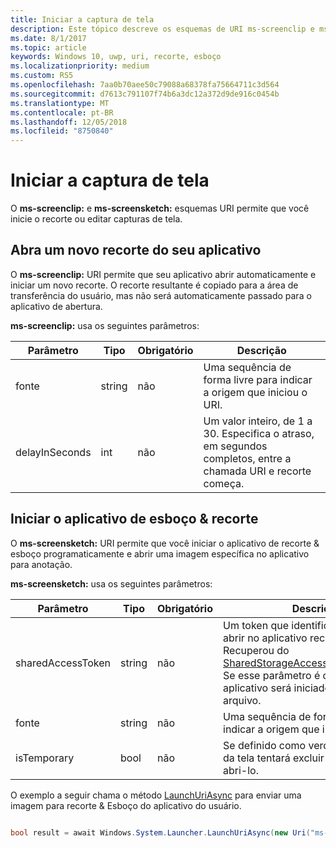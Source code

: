 ```yaml
---
title: Iniciar a captura de tela
description: Este tópico descreve os esquemas de URI ms-screenclip e ms-screensketch. Seu aplicativo pode usar esses esquemas de URI para iniciar o aplicativo de recorte & esboço ou abrir um novo recorte.
ms.date: 8/1/2017
ms.topic: article
keywords: Windows 10, uwp, uri, recorte, esboço
ms.localizationpriority: medium
ms.custom: RS5
ms.openlocfilehash: 7aa0b70aee50c79088a68378fa75664711c3d564
ms.sourcegitcommit: d7613c791107f74b6a3dc12a372d9de916c0454b
ms.translationtype: MT
ms.contentlocale: pt-BR
ms.lasthandoff: 12/05/2018
ms.locfileid: "8750840"
---
```

# <a name="launch-screen-snipping"></a>Iniciar a captura de tela

O **ms-screenclip:** e **ms-screensketch:** esquemas URI permite que você inicie o recorte ou editar capturas de tela.

## <a name="open-a-new-snip-from-your-app"></a>Abra um novo recorte do seu aplicativo

O **ms-screenclip:** URI permite que seu aplicativo abrir automaticamente e iniciar um novo recorte. O recorte resultante é copiado para a área de transferência do usuário, mas não será automaticamente passado para o aplicativo de abertura.

**ms-screenclip:** usa os seguintes parâmetros:

| Parâmetro | Tipo | Obrigatório | Descrição |
| --- | --- | --- | --- |
| fonte | string | não | Uma sequência de forma livre para indicar a origem que iniciou o URI. |
| delayInSeconds | int | não | Um valor inteiro, de 1 a 30. Especifica o atraso, em segundos completos, entre a chamada URI e recorte começa. |

## <a name="launching-the-snip--sketch-app"></a>Iniciar o aplicativo de esboço & recorte

O **ms-screensketch:** URI permite que você iniciar o aplicativo de recorte & esboço programaticamente e abrir uma imagem específica no aplicativo para anotação.

**ms-screensketch:** usa os seguintes parâmetros:

| Parâmetro | Tipo | Obrigatório | Descrição |
| --- | --- | --- | --- |
| sharedAccessToken | string | não | Um token que identifica o arquivo para abrir no aplicativo recorte & esboço. Recuperou do [SharedStorageAccessManager.AddFile](https://docs.microsoft.com/uwp/api/windows.applicationmodel.datatransfer.sharedstorageaccessmanager.addfile). Se esse parâmetro é omitido, o aplicativo será iniciado sem abrir um arquivo. |
| fonte | string | não | Uma sequência de forma livre para indicar a origem que iniciou o URI. |
| isTemporary | bool | não | Se definido como verdadeiro, esboço da tela tentará excluir o arquivo após abri-lo. |

O exemplo a seguir chama o método [LaunchUriAsync](https://docs.microsoft.com/uwp/api/Windows.System.Launcher#Windows_System_Launcher_LaunchUriAsync_Windows_Foundation_Uri_) para enviar uma imagem para recorte & Esboço do aplicativo do usuário.

```csharp

bool result = await Windows.System.Launcher.LaunchUriAsync(new Uri("ms-screensketch:edit?source=MyApp&isTemporary=false&sharedAccessToken=2C37ADDA-B054-40B5-8B38-11CED1E1A2D"));

```

